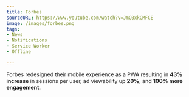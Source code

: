 ```yaml
---
title: Forbes
sourceURL: https://www.youtube.com/watch?v=JmC0xkCMFCE
image: /images/forbes.png
tags:
- News
- Notifications
- Service Worker
- Offline

---
```


Forbes redesigned their mobile experience as a PWA resulting in **43% increase** in sessions per user, ad viewability up **20%**, and **100% more engagement**.
